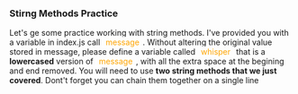 ### Stirng Methods Practice
<p>Let's ge some practice working with string methods. I've provided you with a variable in index.js call <span style= "color: orange; border: 1px solid white; padding: 0 5px">message</span>. Without altering the original value stored in <span>message</span>, please define a variable called <span style= "color: orange; border: 1px solid white; padding: 0 5px">whisper</span> that is a <b>lowercased</b> version of <span style= "color: orange; border: 1px solid white; padding: 0 5px">message</span>, with all the extra space at the begining and end removed. You will need to use <b>two string methods that we just covered</b>. Dont't forget you can chain them together on a single line